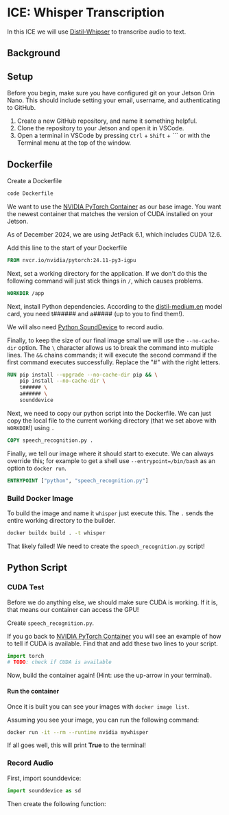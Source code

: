 # ICE: Whisper Transcription

In this ICE we will use [Distil-Whipser](https://huggingface.co/distil-whisper) to transcribe audio to text.

## Background

## Setup

Before you begin, make sure you have configured git on your Jetson Orin Nano.
This should include setting your email, username, and authenticating to GitHub.

1. Create a new GitHub repository, and name it something helpful.
2. Clone the repository to your Jetson and open it in VSCode.
3. Open a terminal in VSCode by pressing `Ctrl` + `Shift` + `\``
    or with the Terminal menu at the top of the window.

## Dockerfile

Create a Dockerfile

```bash
code Dockerfile
```

We want to use the [NVIDIA PyTorch Container](https://catalog.ngc.nvidia.com/orgs/nvidia/containers/pytorch)
as our base image. You want the newest container that matches the version of CUDA installed on your Jetson.

As of December 2024, we are using JetPack 6.1, which includes CUDA 12.6.

Add this line to the start of your Dockerfile

```Dockerfile
FROM nvcr.io/nvidia/pytorch:24.11-py3-igpu
```

Next, set a working directory for the application.
If we don't do this the following command will just stick things in `/`, which causes problems.

```Dockerfile
WORKDIR /app
```

Next, install Python dependencies. According to the [distil-medium.en](https://huggingface.co/distil-whisper/distil-medium.en)
model card, you need t###### and a##### (up to you to find them!).

We will also need [Python SoundDevice](https://python-sounddevice.readthedocs.io/) to record audio.

Finally, to keep the size of our final image small we will use the `--no-cache-dir` option.
The `\` character allows us to break the command into multiple lines.
The `&&` chains commands; it will execute the second command if the first command executes successfully.
Replace the "#" with the right letters.

```Dockerfile
RUN pip install --upgrade --no-cache-dir pip && \
    pip install --no-cache-dir \
    t###### \
    a###### \
    sounddevice
```

Next, we need to copy our python script into the Dockerfile.
We can just copy the local file to the current working directory (that we set above with `WORKDIR`!) using `.`

```Dockerfile
COPY speech_recognition.py .
```

Finally, we tell our image where it should start to execute.
We can always override this; for example to get a shell use `--entrypoint=/bin/bash` as an option to `docker run`.

```Dockerfile
ENTRYPOINT ["python", "speech_recognition.py"]
```

### Build Docker Image

To build the image and name it `whisper` just execute this. The `.` sends the entire working directory to the builder.

```bash
docker buildx build . -t whisper
```

That likely failed! We need to create the `speech_recognition.py` script!

## Python Script

### CUDA Test

Before we do anything else, we should make sure CUDA is working. If it is, that means our container can access the GPU!

Create `speech_recognition.py`.

If you go back to [NVIDIA PyTorch Container](https://catalog.ngc.nvidia.com/orgs/nvidia/containers/pytorch) you will see
an example of how to tell if CUDA is available. Find that and add these two lines to your script.

```python
import torch
# TODO: check if CUDA is available
```

Now, build the container again! (Hint: use the up-arrow in your terminal).

#### Run the container

Once it is built you can see your images with `docker image list`.

Assuming you see your image, you can run the following command:

```bash
docker run -it --rm --runtime nvidia mywhisper
```

If all goes well, this will print **True** to the terminal!

### Record Audio

First, import sounddevice:

```python
import sounddevice as sd
```

Then create the following function:

```python

```
